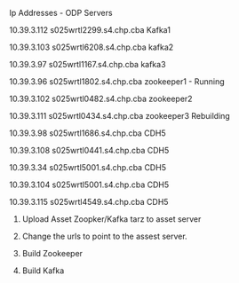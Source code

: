 Ip Addresses - ODP Servers

10.39.3.112  s025wrtl2299.s4.chp.cba  Kafka1 

10.39.3.103  s025wrtl6208.s4.chp.cba  kafka2

10.39.3.97   s025wrtl1167.s4.chp.cba  kafka3

10.39.3.96   s025wrtl1802.s4.chp.cba  zookeeper1 - Running 

10.39.3.102  s025wrtl0482.s4.chp.cba  zookeeper2

10.39.3.111  s025wrtl0434.s4.chp.cba  zookeeper3 Rebuilding 

10.39.3.98   s025wrtl1686.s4.chp.cba  CDH5

10.39.3.108  s025wrtl0441.s4.chp.cba  CDH5

10.39.3.34   s025wrtl5001.s4.chp.cba  CDH5

10.39.3.104  s025wrtl5001.s4.chp.cba  CDH5

10.39.3.115  s025wrtl4549.s4.chp.cba  CDH5


1. Upload Asset Zoopker/Kafka  tarz to asset server

2. Change the urls to point to the assest server.

3. Build Zookeeper

4. Build Kafka







